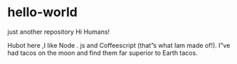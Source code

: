 # hello-world
just another repository
Hi Humans!

Hubot here ,I like Node . js and Coffeescript (that”s what Iam made of!).
I”ve had tacos on the moon and find them far superior to Earth tacos.
